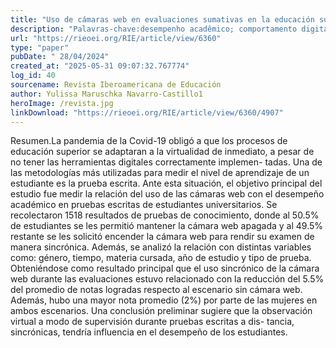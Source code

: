 ```yaml
---
title: "Uso de cámaras web en evaluaciones sumativas en la educación superior: contexto virtual"
description: "Palavras-chave:desempenho acadêmico; comportamento digital; Zoom; curva de aprendizado; ambiente virtual."
url: "https://rieoei.org/RIE/article/view/6360"
type: "paper"
pubDate: " 28/04/2024"
created_at: "2025-05-31 09:07:32.767774"
log_id: 40
sourcename: Revista Iberoamericana de Educación
author: Yulissa Maruschka Navarro-Castillo1
heroImage: /revista.jpg
linkDownload: "https://rieoei.org/RIE/article/view/6360/4907"
---
```


Resumen.La pandemia de la Covid-19 obligó a que los procesos de educación superior se adaptaran a la virtualidad de inmediato, a pesar de no tener las herramientas digitales correctamente implemen- tadas. Una de las metodologías más utilizadas para medir el nivel de aprendizaje de un estudiante es la prueba escrita. Ante esta situación, el objetivo principal del estudio fue medir la relación del uso de las cámaras web con el desempeño académico en pruebas escritas de estudiantes universitarios. Se recolectaron 1518 resultados de pruebas de conocimiento, donde al 50.5% de estudiantes se les permitió mantener la cámara web apagada y al 49.5% restante se les solicitó encender la cámara web para rendir su examen de manera sincrónica. Además, se analizó la relación con distintas variables como: género, tiempo, materia cursada, año de estudio y tipo de prueba. Obteniéndose como resultado principal que el uso sincrónico de la cámara web durante las evaluaciones estuvo relacionado con la reducción del 5.5% del promedio de notas logradas respecto al escenario sin cámara web. Además, hubo una mayor nota promedio (2%) por parte de las mujeres en ambos escenarios. Una conclusión preliminar sugiere que la observación virtual a modo de supervisión durante pruebas escritas a dis- tancia, sincrónicas, tendría influencia en el desempeño de los estudiantes.
